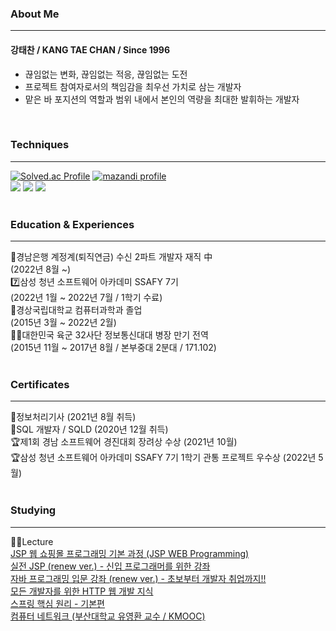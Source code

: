 ### About Me
---
#### 강태찬 / KANG TAE CHAN / Since 1996
- 끊임없는 변화, 끊임없는 적응, 끊임없는 도전
- 프로젝트 참여자로서의 책임감을 최우선 가치로 삼는 개발자
- 맡은 바 포지션의 역할과 범위 내에서 본인의 역량을 최대한 발휘하는 개발자
<br/>

### Techniques
---
[![Solved.ac Profile](http://mazassumnida.wtf/api/v2/generate_badge?boj=taechacode)](https://solved.ac/taechacode/)
[![mazandi profile](http://mazandi.herokuapp.com/api?handle=taechacode&theme=warm)](https://solved.ac/taechacode/)
<br/>
<img src="https://img.shields.io/badge/Java-007396?style=flat-square&logo=Java&logoColor=white"/>
<img src="https://img.shields.io/badge/Spring-6DB33F?style=flat-square&logo=Spring&logoColor=white"/>
<img src="https://img.shields.io/badge/SpringBoot-6DB33F?style=flat-square&logo=Spring&logoColor=white"/>
<br/>
<br/>

### Education & Experiences
---
:bank:경남은행 계정계(퇴직연금) 수신 2파트 개발자 재직 中
<br/>
(2022년 8월 ~)
<br/>
:seven:삼성 청년 소프트웨어 아카데미 SSAFY 7기
<br/>
(2022년 1월 ~ 2022년 7월 / 1학기 수료)
<br/>
:school:경상국립대학교 컴퓨터과학과 졸업
<br/>
(2015년 3월 ~ 2022년 2월)
<br/>
:policeman:대한민국 육군 32사단 정보통신대대 병장 만기 전역
<br/>
(2015년 11월 ~ 2017년 8월 / 본부중대 2분대 / 171.102)
<br/>
<br/>

### Certificates
---
:page_with_curl:정보처리기사 (2021년 8월 취득)
<br/>
:page_with_curl:SQL 개발자 / SQLD (2020년 12월 취득)
<br/>
:trophy:제1회 경남 소프트웨어 경진대회 장려상 수상 (2021년 10월)
<br/>
:trophy:삼성 청년 소프트웨어 아카데미 SSAFY 7기 1학기 관통 프로젝트 우수상 (2022년 5월)
<br/>
<br/>

### Studying
---
:man_teacher:Lecture
<br/>
[JSP 웹 쇼핑몰 프로그래밍 기본 과정 (JSP WEB Programming)](https://www.inflearn.com/certificate/483034-325294-4772256)
<br/>
[실전 JSP (renew ver.) - 신입 프로그래머를 위한 강좌](https://www.inflearn.com/certificate/483034-182737-2297041)
<br/>
[자바 프로그래밍 입문 강좌 (renew ver.) - 초보부터 개발자 취업까지!!](https://www.inflearn.com/certificate/483034-182835-2297043)
<br/>
[모든 개발자를 위한 HTTP 웹 개발 지식](https://www.inflearn.com/certificate/483034-326277-4569457)
<br/>
[스프링 핵심 원리 - 기본편](https://www.inflearn.com/certificate/483034-325969-4569458)
<br/>
[컴퓨터 네트워크 (부산대학교 유영환 교수 / KMOOC)](http://www.kmooc.kr/certificates/4e0093a97bfa40318f9ad550f0eee60e)
<br/>

<!--
<br/>
:book:Books
<br/>
객체지향의 사실과 오해
<br/>
-->

<!--
**taechacode/taechacode** is a ✨ _special_ ✨ repository because its `README.md` (this file) appears on your GitHub profile.

Here are some ideas to get you started:

- 🔭 I’m currently working on ...
- 🌱 I’m currently learning ...
- 👯 I’m looking to collaborate on ...
- 🤔 I’m looking for help with ...
- 💬 Ask me about ...
- 📫 How to reach me: ...
- 😄 Pronouns: ...
- ⚡ Fun fact: ...
-->
